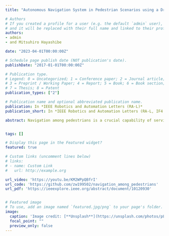 ```yaml
---
title: "Autonomous Navigation System in Pedestrian Scenarios using a Dreamer based Motion Planner"

# Authors
# If you created a profile for a user (e.g. the default `admin` user), write the username (folder name) here 
# and it will be replaced with their full name and linked to their profile.
authors:
- admin
- and Mitsuhiro Hayashibe

date: "2023-04-01T00:00:00Z"

# Schedule page publish date (NOT publication's date).
publishDate: "2017-01-01T00:00:00Z"

# Publication type.
# Legend: 0 = Uncategorized; 1 = Conference paper; 2 = Journal article;
# 3 = Preprint / Working Paper; 4 = Report; 5 = Book; 6 = Book section;
# 7 = Thesis; 8 = Patent
publication_types: ["2"]

# Publication name and optional abbreviated publication name.
publication: In *IEEE Robotics and Automation Letters (RA-L)*
publication_short: In *IEEE Robotics and Automation Letters (RA-L, IF4.3)*

abstract: Navigation among pedestrians is a crucial capability of service robots; however, it is a challenge to manage time-varying environments stably. Recent deep reinforcement learning (DRL)-based approaches to crowd navigation have yielded numerous promising applications. However, they rely heavily on initial imitation learning and colossal positive datasets. Moreover, the difficulties in accurately localizing robots, detecting and tracking humans, representing and generalizing reciprocal human relationships restrict their deployment in real-world problems. We propose a Dreamer-based motion planner for collision-free navigation in diverse pedestrian scenarios. Our RL framework can completely learn from zero experience via a model-based DRL. The robot and humans are first projected onto a map, which is subsequently decoded into low-dimensional latent state. A predictive dynamic model in the latent space is jointly created to efficiently optimize the navigation policy. Additionally, we leverage the techniques of system identification, domain randomization, clustering and LiDAR SLAM for practical deployment. Simulation ablations and real implementations demonstrate that our motion planner outperforms state-of-the-art methods, and that the navigation system can be physically implemented in the real world.


tags: []

# Display this page in the Featured widget?
featured: true

# Custom links (uncomment lines below)
# links:
# - name: Custom Link
#   url: http://example.org

url_video: 'https://youtu.be/KM2WPpQBfrI'
url_code: 'https://github.com/zw199502/navigation_among_pedestrians'
url_pdf: 'https://ieeexplore.ieee.org/abstract/document/10120930'


# Featured image
# To use, add an image named `featured.jpg/png` to your page's folder. 
image:
  caption: 'Image credit: [**Unsplash**](https://unsplash.com/photos/pLCdAaMFLTE)'
  focal_point: ""
  preview_only: false
---
```





